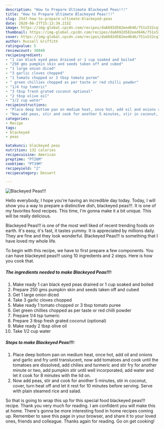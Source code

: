 ```yaml
---
description: "How to Prepare Ultimate Blackeyed Peas!!!"
title: "How to Prepare Ultimate Blackeyed Peas!!!"
slug: 2547-how-to-prepare-ultimate-blackeyed-peas
date: 2020-06-27T15:13:34.215Z
image: https://img-global.cpcdn.com/recipes/da6692d582eed646/751x532cq70/blackeyed-peas-recipe-main-photo.jpg
thumbnail: https://img-global.cpcdn.com/recipes/da6692d582eed646/751x532cq70/blackeyed-peas-recipe-main-photo.jpg
cover: https://img-global.cpcdn.com/recipes/da6692d582eed646/751x532cq70/blackeyed-peas-recipe-main-photo.jpg
author: Russell Griffith
ratingvalue: 5
reviewcount: 30848
recipeingredient:
- "1 can black eyed peas drained or 1 cup soaked and boiled"
- "250 gms pumpkin skin and seeds taken off and cubed"
- "1 large onion diced"
- "3 garlic cloves chopped"
- "1 tomato chopped or 3 tbsp tomato puree"
- " green chillies chopped as per taste or red chilli powder"
- "1/4 tsp tumeric"
- "3 tbsp fresh grated coconut optional"
- "2 tbsp olive oil"
- "1/2 cup water"
recipeinstructions:
- "Place deep bottom pan on medium heat, once hot, add oil and onions and garlic and fry until translucent, now add tomatoes and cook until the tomatoes are dissolved, add chilies and turmeric and stir fry for another minute or two, add pumpkin stir until well incorporated, add water and let it cook for 8 minutes with the lid on."
- "Now add peas, stir and cook for another 5 minutes, stir in coconut, cover, turn heat off and let it rest for 10 minutes before serving. Serve with plain steamed rice and salad."
categories:
- Recipe
tags:
- blackeyed
- peas

katakunci: blackeyed peas 
nutrition: 132 calories
recipecuisine: American
preptime: "PT26M"
cooktime: "PT39M"
recipeyield: "2"
recipecategory: Dessert

---
```



![Blackeyed Peas!!!](https://img-global.cpcdn.com/recipes/da6692d582eed646/751x532cq70/blackeyed-peas-recipe-main-photo.jpg)

Hello everybody, I hope you're having an incredible day today. Today, I will show you a way to prepare a distinctive dish, blackeyed peas!!!. It is one of my favorites food recipes. This time, I'm gonna make it a bit unique. This will be really delicious.

Blackeyed Peas!!! is one of the most well liked of recent trending foods on earth. It's easy, it's fast, it tastes yummy. It is appreciated by millions daily. They are fine and they look wonderful. Blackeyed Peas!!! is something that I have loved my whole life.




To begin with this recipe, we have to first prepare a few components. You can have blackeyed peas!!! using 10 ingredients and 2 steps. Here is how you cook that.

<!--inarticleads1-->

##### The ingredients needed to make Blackeyed Peas!!!:

1. Make ready 1 can black eyed peas drained or 1 cup soaked and boiled
1. Prepare 250 gms pumpkin skin and seeds taken off and cubed
1. Get 1 large onion diced
1. Take 3 garlic cloves chopped
1. Make ready 1 tomato chopped or 3 tbsp tomato puree
1. Get  green chillies chopped as per taste or red chilli powder
1. Prepare 1/4 tsp tumeric
1. Prepare 3 tbsp fresh grated coconut (optional)
1. Make ready 2 tbsp olive oil
1. Take 1/2 cup water




<!--inarticleads2-->

##### Steps to make Blackeyed Peas!!!:

1. Place deep bottom pan on medium heat, once hot, add oil and onions and garlic and fry until translucent, now add tomatoes and cook until the tomatoes are dissolved, add chilies and turmeric and stir fry for another minute or two, add pumpkin stir until well incorporated, add water and let it cook for 8 minutes with the lid on.
1. Now add peas, stir and cook for another 5 minutes, stir in coconut, cover, turn heat off and let it rest for 10 minutes before serving. Serve with plain steamed rice and salad.




So that is going to wrap this up for this special food blackeyed peas!!! recipe. Thank you very much for reading. I am confident you will make this at home. There's gonna be more interesting food in home recipes coming up. Remember to save this page in your browser, and share it to your loved ones, friends and colleague. Thanks again for reading. Go on get cooking!
